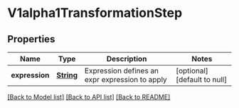 # V1alpha1TransformationStep
## Properties

Name | Type | Description | Notes
------------ | ------------- | ------------- | -------------
**expression** | [**String**](string.md) | Expression defines an expr expression to apply | [optional] [default to null]

[[Back to Model list]](../README.md#documentation-for-models) [[Back to API list]](../README.md#documentation-for-api-endpoints) [[Back to README]](../README.md)

